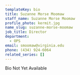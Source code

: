 ```yaml
---
templateKey: bio
title: Suzanne Morse Moomaw
staff_name: Suzanne Morse Moomaw
profile_photo: kermit.jpg
name_slug: suzanne-morse-moomaw
job_title: Director
department:
  - OPS
email: smoomaw​@​virginia.edu
phone: (434) 924-6064
related_series: []
---
```

Bio Not Yet Available